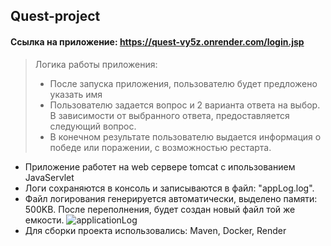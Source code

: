 ## Quest-project

#### Ссылка на приложение: https://quest-vy5z.onrender.com/login.jsp

> Логика работы приложения:
> * После запуска приложения, пользователю будет предложено указать имя
> * Пользователю задается вопрос и 2 варианта ответа на выбор. В зависимости от выбранного ответа, предоставляется следующий вопрос.
> * В конечном результате пользователю выдается информация о победе или поражении, с возможностью рестарта.
* Приложение работет на web сервере tomcat с ипользованием JavaServlet
* Логи сохраняются в консоль и записываются в файл: "appLog.log". 
* Файл логирования генерируется автоматически, выделено памяти: 500KB. После переполнения, будет создан новый файл той же емкости.
![applicationLog](https://i.imgur.com/SCVMs3f.png)
* Для сборки проекта использовались: Maven, Docker, Render